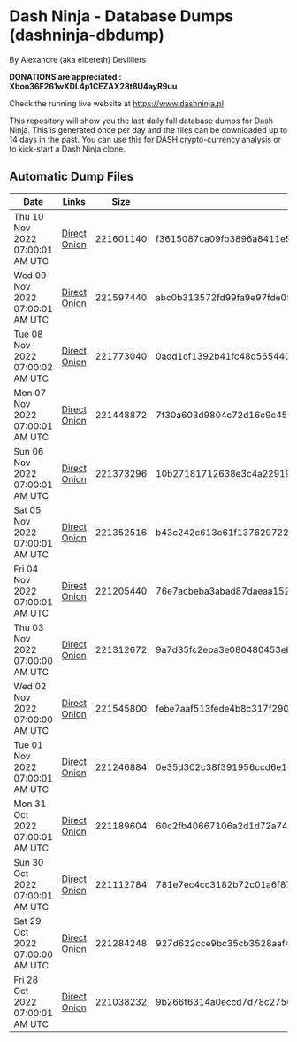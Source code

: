 # Dash Ninja - Database Dumps (dashninja-dbdump)
By Alexandre (aka elbereth) Devilliers

**DONATIONS are appreciated : Xbon36F261wXDL4p1CEZAX28t8U4ayR9uu**

Check the running live website at https://www.dashninja.pl

This repository will show you the last daily full database dumps for Dash Ninja. This is generated once per day and the files can be downloaded up to 14 days in the past.
You can use this for DASH crypto-currency analysis or to kick-start a Dash Ninja clone.


## Automatic Dump Files
| Date | Links | Size | SHA256 |
|--|--|--|--|
| Thu 10 Nov 2022 07:00:01 AM UTC | [Direct](https://oshi.at/vYEo) [Onion](http://5ety7tpkim5me6eszuwcje7bmy25pbtrjtue7zkqqgziljwqy3rrikqd.onion/vYEo) | 221601140 | f3615087ca09fb3896a8411e5fe8e862e433d0ccb4b7ba3db6f3a8e4da3de0b1 | 
| Wed 09 Nov 2022 07:00:01 AM UTC | [Direct](https://oshi.at/gVKQ) [Onion](http://5ety7tpkim5me6eszuwcje7bmy25pbtrjtue7zkqqgziljwqy3rrikqd.onion/gVKQ) | 221597440 | abc0b313572fd99fa9e97fde0539b24921c47f0cc5ec44b82090332f55f5fba5 | 
| Tue 08 Nov 2022 07:00:02 AM UTC | [Direct](https://oshi.at/BeBt) [Onion](http://5ety7tpkim5me6eszuwcje7bmy25pbtrjtue7zkqqgziljwqy3rrikqd.onion/BeBt) | 221773040 | 0add1cf1392b41fc48d565440484da5966679e66423f116594f9698ee745c7c0 | 
| Mon 07 Nov 2022 07:00:01 AM UTC | [Direct](https://oshi.at/ezoo) [Onion](http://5ety7tpkim5me6eszuwcje7bmy25pbtrjtue7zkqqgziljwqy3rrikqd.onion/ezoo) | 221448872 | 7f30a603d9804c72d16c9c45a103166255e0ffefb33819f8c30deea315d1aa1c | 
| Sun 06 Nov 2022 07:00:01 AM UTC | [Direct](https://oshi.at/eAqh) [Onion](http://5ety7tpkim5me6eszuwcje7bmy25pbtrjtue7zkqqgziljwqy3rrikqd.onion/eAqh) | 221373296 | 10b27181712638e3c4a22919d1793949f64a6e38ff424c5a01dc080be66ec505 | 
| Sat 05 Nov 2022 07:00:01 AM UTC | [Direct](https://oshi.at/aZdm) [Onion](http://5ety7tpkim5me6eszuwcje7bmy25pbtrjtue7zkqqgziljwqy3rrikqd.onion/aZdm) | 221352516 | b43c242c613e61f137629722bdce2938168d73cb684ba97268250644475e9d51 | 
| Fri 04 Nov 2022 07:00:01 AM UTC | [Direct](https://oshi.at/Ftqy) [Onion](http://5ety7tpkim5me6eszuwcje7bmy25pbtrjtue7zkqqgziljwqy3rrikqd.onion/Ftqy) | 221205440 | 76e7acbeba3abad87daeaa152f6a31aeb7f89d4e9bba469e185a57621fb8336d | 
| Thu 03 Nov 2022 07:00:00 AM UTC | [Direct](https://oshi.at/Gxdu) [Onion](http://5ety7tpkim5me6eszuwcje7bmy25pbtrjtue7zkqqgziljwqy3rrikqd.onion/Gxdu) | 221312672 | 9a7d35fc2eba3e080480453eb60639ae7b170d71b7414fa13e6048f57fbfe3ec | 
| Wed 02 Nov 2022 07:00:00 AM UTC | [Direct](https://oshi.at/aWeV) [Onion](http://5ety7tpkim5me6eszuwcje7bmy25pbtrjtue7zkqqgziljwqy3rrikqd.onion/aWeV) | 221545800 | febe7aaf513fede4b8c317f2900c2e789a51b621a54b665c04de9bc11066aaa5 | 
| Tue 01 Nov 2022 07:00:01 AM UTC | [Direct](https://oshi.at/pyXc) [Onion](http://5ety7tpkim5me6eszuwcje7bmy25pbtrjtue7zkqqgziljwqy3rrikqd.onion/pyXc) | 221246884 | 0e35d302c38f391956ccd6e1c8e6dd1b6d055fa9a416461f0fbb37373c720856 | 
| Mon 31 Oct 2022 07:00:01 AM UTC | [Direct](https://oshi.at/gDeM) [Onion](http://5ety7tpkim5me6eszuwcje7bmy25pbtrjtue7zkqqgziljwqy3rrikqd.onion/gDeM) | 221189604 | 60c2fb40667106a2d1d72a749d1f54f24c141aac5999f77a472c019242cac467 | 
| Sun 30 Oct 2022 07:00:01 AM UTC | [Direct](https://oshi.at/udzP) [Onion](http://5ety7tpkim5me6eszuwcje7bmy25pbtrjtue7zkqqgziljwqy3rrikqd.onion/udzP) | 221112784 | 781e7ec4cc3182b72c01a6f873ce720a5a194a626cef2f8fbfdd5be09e48fcbf | 
| Sat 29 Oct 2022 07:00:00 AM UTC | [Direct](https://oshi.at/hRca) [Onion](http://5ety7tpkim5me6eszuwcje7bmy25pbtrjtue7zkqqgziljwqy3rrikqd.onion/hRca) | 221284248 | 927d622cce9bc35cb3528aaf42111ebbe4432bee538d49a5863d8a5cba04bbd5 | 
| Fri 28 Oct 2022 07:00:01 AM UTC | [Direct](https://oshi.at/LQjG) [Onion](http://5ety7tpkim5me6eszuwcje7bmy25pbtrjtue7zkqqgziljwqy3rrikqd.onion/LQjG) | 221038232 | 9b266f6314a0eccd7d78c2756d26157250fcf76edc686609ddec3f60e1960c65 | 
